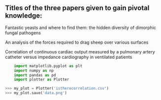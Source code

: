 ## Titles of the three papers given to gain pivotal knowledge:

Fantastic yeasts and where to find them: the hidden diversity of dimorphic fungal pathogens 

An analysis of the forces required to drag sheep over various surfaces

Correlation of continuous cardiac output measured by a pulmonary artery catheter versus impedance cardiography in ventilated patients
```python
    import matplotlib.pyplot as plt
    import numpy as np
    import pandas as pd
    import plotter as Plotter
```

``` python
>>> my_plot = Plotter('istherecorrelation.csv')
>>> my_plot.save('data.png')
```
